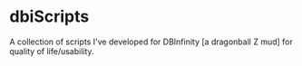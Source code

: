 # dbiScripts
A collection of scripts I've developed for DBInfinity [a dragonball Z mud] for quality of life/usability.
